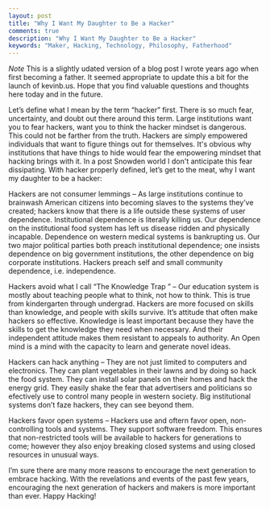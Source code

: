```yaml
---
layout: post
title: "Why I Want My Daughter to Be a Hacker"
comments: true
description: "Why I Want My Daughter to Be a Hacker"
keywords: "Maker, Hacking, Technology, Philosophy, Fatherhood"
---
```


*Note* This is a slightly udated version of a blog post I wrote years ago when first becoming a father.  It seemed appropriate to update this a bit for the launch of kevinb.us.  Hope that you find valuable questions and thoughts here today and in the future.

Let’s define what I mean by the term “hacker” first. There is so much fear, uncertainty, and doubt out there around this term. Large institutions want you to fear hackers, want you to think the hacker mindset is dangerous. This could not be farther from the truth. Hackers are simply empowered individuals that want to figure things out for themselves. It's obvious why institutions that have things to hide would fear the empowering mindset that hacking brings with it. In a post Snowden world I don't anticipate this fear dissipating.  With hacker properly defined, let’s get to the meat, why I want my daughter to be a hacker:

Hackers are not consumer lemmings – As large institutions continue to brainwash American citizens into becoming slaves to the systems they’ve created; hackers know that there is a life outside these systems of user dependence. Institutional dependence is literally killing us. Our dependence on the institutional food system has left us disease ridden and physically incapable. Dependence on western medical systems is bankrupting us. Our two major political parties both preach institutional dependence; one insists dependence on big government institutions, the other dependence on big corporate institutions. Hackers preach self and small community dependence, i.e. independence.

Hackers avoid what I call “The Knowledge Trap ” – Our education system is mostly about teaching people what to think, not how to think. This is true from kindergarten through undergrad. Hackers are more focused on skills than knowledge, and people with skills survive. It’s attitude that often make hackers so effective. Knowledge is least important because they have the skills to get the knowledge they need when necessary. And their independent attitude makes them resistant to appeals to authority. An Open mind is a mind with the capacity to learn and generate novel ideas.

Hackers can hack anything – They are not just limited to computers and electronics. They can plant vegetables in their lawns and by doing so hack the food system. They can install solar panels on their homes and hack the energy grid. They easily shake the fear that advertisers and politicians so efectively use to control many people in western society. Big institutional systems don’t faze hackers, they can see beyond them.

Hackers favor open systems – Hackers use and oftern favor open, non-controlling tools and systems. They support software freedom. This ensures that non-restricted tools will be available to hackers for generations to come; however they also enjoy breaking closed systems and using closed resources in unusual ways.

I’m sure there are many more reasons to encourage the next generation to embrace hacking. With the revelations and events of the past few years, encouraging the next generation of hackers and makers is more important than ever. Happy Hacking!